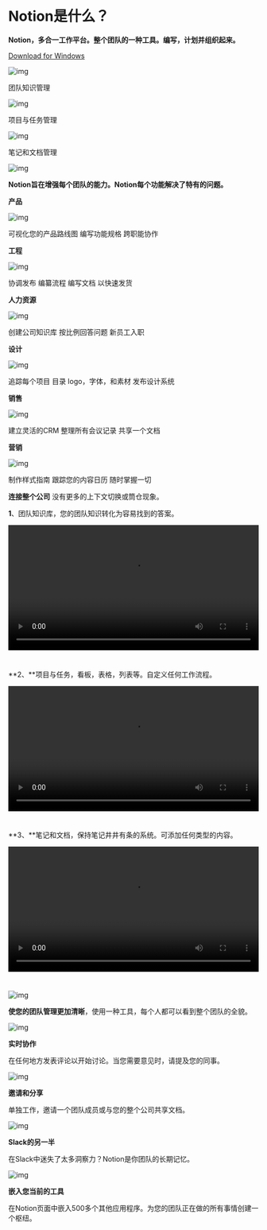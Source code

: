 # Notion是什么？

**Notion，多合一工作平台。整个团队的一种工具。编写，计划并组织起来。**

[Download for Windows](https://www.notion.so/desktop/windows/download)

![img](https://www.notionnext.com/wp-content/uploads/sites/4/2021/03/hero.png)

团队知识管理

![img](https://www.notionnext.com/wp-content/uploads/sites/4/2021/03/en-US.png)



项目与任务管理

![img](https://www.notionnext.com/wp-content/uploads/sites/4/2021/03/en-US-1.png)



笔记和文档管理

![img](https://www.notionnext.com/wp-content/uploads/sites/4/2021/03/en-US-2.png)

**Notion旨在增强每个团队的能力。Notion每个功能解决了特有的问题。**

**产品**

![img](https://www.notionnext.com/wp-content/uploads/sites/4/2021/03/product.png)

可视化您的产品路线图
编写功能规格
跨职能协作

**工程**

![img](https://www.notionnext.com/wp-content/uploads/sites/4/2021/03/engineering.png)

协调发布
编纂流程
编写文档
以快速发货

**人力资源**

![img](https://www.notionnext.com/wp-content/uploads/sites/4/2021/03/hr.png)

创建公司知识库
按比例回答问题
新员工入职

**设计**

![img](https://www.notionnext.com/wp-content/uploads/sites/4/2021/03/design.png)

追踪每个项目
目录 logo，字体，和素材
发布设计系统

**销售**

![img](https://www.notionnext.com/wp-content/uploads/sites/4/2021/03/sales.png)

建立灵活的CRM
整理所有会议记录
共享一个文档

**营销**

![img](https://www.notionnext.com/wp-content/uploads/sites/4/2021/03/marketing.png)

制作样式指南
跟踪您的内容日历
随时掌握一切

**连接整个公司**
没有更多的上下文切换或筒仓现象。

**1**、团队知识库，您的团队知识转化为容易找到的答案。

<video controls="" src="https://www.notionnext.com/wp-content/uploads/sites/4/2021/03/en-US.mp4" style="box-sizing: inherit; margin-bottom: 1.6842em; max-width: 100%; vertical-align: middle; width: 660.25px;"></video>

**2、**项目与任务，看板，表格，列表等。自定义任何工作流程。

<video controls="" src="https://www.notionnext.com/wp-content/uploads/sites/4/2021/03/en-US-1.mp4" style="box-sizing: inherit; margin-bottom: 1.6842em; max-width: 100%; vertical-align: middle; width: 660.25px;"></video>

**3、**笔记和文档，保持笔记井井有条的系统。可添加任何类型的内容。

<video src="https://www.notionnext.com/wp-content/uploads/sites/4/2021/03/en-US-2.mp4" style="box-sizing: inherit; margin-bottom: 1.6842em; max-width: 100%; vertical-align: middle; width: 660.25px;"></video>

![img](https://www.notionnext.com/wp-content/uploads/sites/4/2021/03/team-features-illustration.png)

**使您的团队管理更加清晰**，使用一种工具，每个人都可以看到整个团队的全貌。

![img](https://www.notionnext.com/wp-content/uploads/sites/4/2021/03/en-US-3.png)

**实时协作**

在任何地方发表评论以开始讨论。当您需要意见时，请提及您的同事。

![img](https://www.notionnext.com/wp-content/uploads/sites/4/2021/03/en-US-4.gif)

**邀请和分享**

单独工作，邀请一个团队成员或与您的整个公司共享文档。

![img](https://www.notionnext.com/wp-content/uploads/sites/4/2021/03/en-US-5.png)

**Slack的另一半**

在Slack中迷失了太多洞察力？Notion是你团队的长期记忆。

![img](https://www.notionnext.com/wp-content/uploads/sites/4/2021/03/en-US-6.png)

**嵌入您当前的工具**

在Notion页面中嵌入500多个其他应用程序。为您的团队正在做的所有事情创建一个枢纽。



